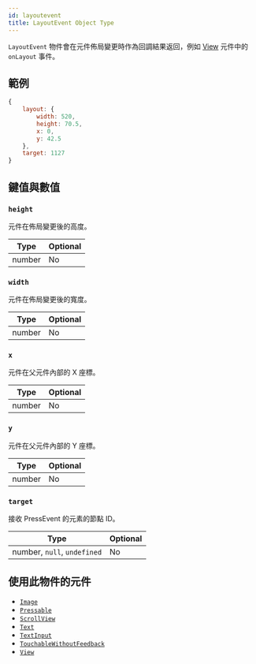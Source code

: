 ```yaml
---
id: layoutevent
title: LayoutEvent Object Type
---
```


`LayoutEvent` 物件會在元件佈局變更時作為回調結果返回，例如 [View](view) 元件中的 `onLayout` 事件。

## 範例

```js
{
    layout: {
        width: 520,
        height: 70.5,
        x: 0,
        y: 42.5
    },
    target: 1127
}
```

## 鍵值與數值

### `height`

元件在佈局變更後的高度。

| Type   | Optional |
| ------ | -------- |
| number | No       |

### `width`

元件在佈局變更後的寬度。

| Type   | Optional |
| ------ | -------- |
| number | No       |

### `x`

元件在父元件內部的 X 座標。

| Type   | Optional |
| ------ | -------- |
| number | No       |

### `y`

元件在父元件內部的 Y 座標。

| Type   | Optional |
| ------ | -------- |
| number | No       |

### `target`

接收 PressEvent 的元素的節點 ID。

| Type                        | Optional |
| --------------------------- | -------- |
| number, `null`, `undefined` | No       |

## 使用此物件的元件

- [`Image`](image)
- [`Pressable`](pressable)
- [`ScrollView`](scrollview)
- [`Text`](text)
- [`TextInput`](textinput)
- [`TouchableWithoutFeedback`](touchablewithoutfeedback)
- [`View`](view)